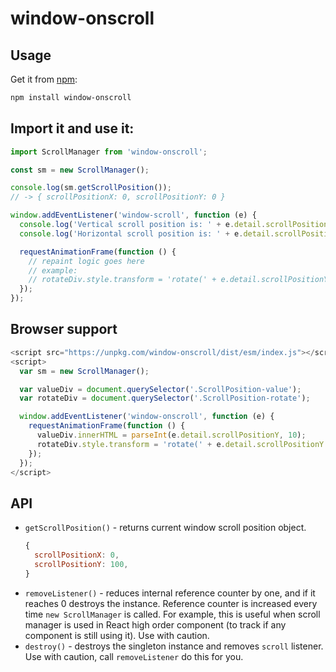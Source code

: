 # window-onscroll

## Usage

Get it from [npm](https://www.npmjs.com/package/window-onscroll):

```sh
npm install window-onscroll
```

## Import it and use it:

```js
import ScrollManager from 'window-onscroll';

const sm = new ScrollManager();

console.log(sm.getScrollPosition());
// -> { scrollPositionX: 0, scrollPositionY: 0 }

window.addEventListener('window-scroll', function (e) {
  console.log('Vertical scroll position is: ' + e.detail.scrollPositionY);
  console.log('Horizontal scroll position is: ' + e.detail.scrollPositionX);

  requestAnimationFrame(function () {
    // repaint logic goes here
    // example:
    // rotateDiv.style.transform = 'rotate(' + e.detail.scrollPositionY / 2 + 'deg)';
  });
});
```

## Browser support

```js
<script src="https://unpkg.com/window-onscroll/dist/esm/index.js"></script>
<script>
  var sm = new ScrollManager();

  var valueDiv = document.querySelector('.ScrollPosition-value');
  var rotateDiv = document.querySelector('.ScrollPosition-rotate');

  window.addEventListener('window-onscroll', function (e) {
    requestAnimationFrame(function () {
      valueDiv.innerHTML = parseInt(e.detail.scrollPositionY, 10);
      rotateDiv.style.transform = 'rotate(' + e.detail.scrollPositionY / 2 + 'deg)';
    });
  });
</script>
```

## API

- `getScrollPosition()` - returns current window scroll position object.
  ```js
  {
    scrollPositionX: 0,
    scrollPositionY: 100,
  }
  ```
- `removeListener()` - reduces internal reference counter by one, and if it reaches 0 destroys the instance. Reference counter is increased every time `new ScrollManager` is called. For example, this is useful when scroll manager is used in React high order component (to track if any component is still using it). Use with caution.
- `destroy()` - destroys the singleton instance and removes `scroll` listener. Use with caution, call `removeListener` do this for you.
